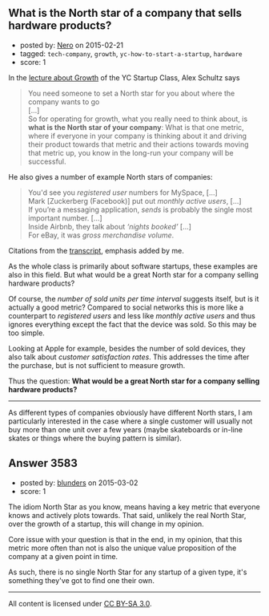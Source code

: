 ## What is the North star of a company that sells hardware products?

- posted by: [Nero](https://stackexchange.com/users/1705837/nero) on 2015-02-21
- tagged: `tech-company`, `growth`, `yc-how-to-start-a-startup`, `hardware`
- score: 1

In the [lecture about Growth](http://startupclass.samaltman.com/courses/lec06/) of the YC Startup Class, Alex Schultz says

> You need someone to set a North star for you about where the company wants to go  
[...]  
> So for operating for growth, what you really need to think about, is **what is the North star of your company**: What is that one metric, where if everyone in your company is thinking about it and driving their product towards that metric and their actions towards moving that metric up, you know in the long-run your company will be successful.

He also gives a number of example North stars of companies:
> You'd see you *registered user* numbers for MySpace, [...]  
  Mark [Zuckerberg (Facebook)] put out *monthly active users*, [...]  
  If you’re a messaging application, *sends* is probably the single most important number. [...]  
  Inside Airbnb, they talk about *‘nights booked’* [...]  
  For eBay, it was *gross merchandise volume*.

Citations from the [transcript](http://startupclass.samaltman.com/courses/lec06/), emphasis added by me.

As the whole class is primarily about software startups, these examples are also in this field. But what would be a great North star for a company selling hardware products?

Of course, the *number of sold units per time interval* suggests itself, but is it actually a good metric? Compared to social networks this is more like a counterpart to *registered users* and less like *monthly active users* and thus ignores everything except the fact that the device was sold. So this may be too simple.

Looking at Apple for example, besides the number of sold devices, they also talk about *customer satisfaction rates*. This addresses the time after the purchase, but is not sufficient to measure growth.

Thus the question: **What would be a great North star for a company selling hardware products?**

***

As different types of companies obviously have different North stars, I am particularly interested in the case where a single customer will usually not buy more than one unit over a few years (maybe skateboards or in-line skates or things where the buying pattern is similar).


## Answer 3583

- posted by: [blunders](https://stackexchange.com/users/216182/blunders) on 2015-03-02
- score: 1

The idiom North Star as you know, means having a key metric that everyone knows and actively plots towards. That said, unlikely the real North Star, over the growth of a startup, this will change in my opinion.

Core issue with your question is that in the end, in my opinion, that this metric more often than not is also the unique value proposition of the company at a given point in time.  

As such, there is no single North Star for any startup of a given type, it's something they've got to find one their own.



---

All content is licensed under [CC BY-SA 3.0](https://creativecommons.org/licenses/by-sa/3.0/).
